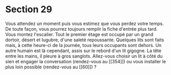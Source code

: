 # Section 29

Vous attendez un moment puis vous estimez que vous perdez votre temps. De toute façon, vous pourrez toujours remplir la fiche d'entrée plus tard. Vous montez l'escalier. Tout le premier étage est occupé par un grand dortoir, désert et lugubre, d'une saleté repoussante. Quelques lits sont faits mais, à cette heure-ci de la journée, tous leurs occupants sont dehors. Un autre humain est là cependant, assis sur le rebord d'un lit gigogne. La tête entre les mains, il pleure à gros sanglots. Allez-vous choisir un lit à côté du sien et engager la conversation (rendez-vous au [[354]]) ou vous installer le plus loin possible (rendez-vous au [[60]]) ?